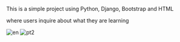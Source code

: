 This is a simple project using Python, Django, Bootstrap and HTML

where users inquire about what they are learning

![en](https://user-images.githubusercontent.com/70212363/133340602-28323fb4-2ffe-4043-928b-6f4ad784d6c2.png)
![pt2](https://user-images.githubusercontent.com/70212363/133340631-389d270c-5f83-4a60-84bf-1752f356a55c.png)
